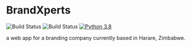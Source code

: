 # BrandXperts

![Build Status](https://github.com/ChikangaTakudzwa/bx/actions/workflows/django.yml/badge.svg)
![Build Status](https://github.com/ChikangaTakudzwa/bx/actions/workflows/lint.yml/badge.svg)
[![Python 3.8](https://img.shields.io/badge/Python-3.8-green.svg)](https://shields.io/)

a web app for a branding company currently based in Harare, Zimbabwe.
